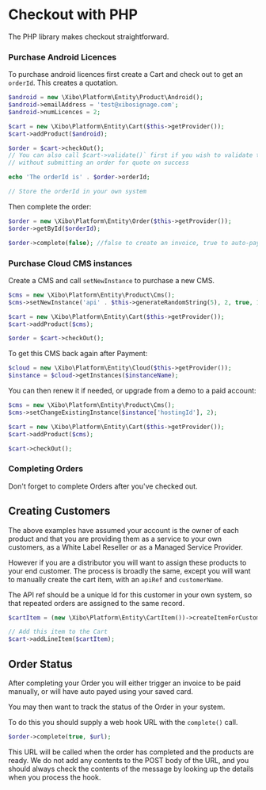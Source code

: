# Checkout with PHP

The PHP library makes checkout straightforward.



### Purchase Android Licences

To purchase android licences first create a Cart and check out to get an `orderId`. This creates a quotation.

```php
$android = new \Xibo\Platform\Entity\Product\Android();
$android->emailAddress = 'test@xibosignage.com';
$android->numLicences = 2;

$cart = new \Xibo\Platform\Entity\Cart($this->getProvider());
$cart->addProduct($android);

$order = $cart->checkOut();
// You can also call $cart->validate()` first if you wish to validate the line items
// without submitting an order for quote on success

echo 'The orderId is' . $order->orderId;

// Store the orderId in your own system
```

Then complete the order:

```php
$order = new \Xibo\Platform\Entity\Order($this->getProvider());
$order->getById($orderId);

$order->complete(false); //false to create an invoice, true to auto-pay using your stored card.
```



### Purchase Cloud CMS instances

Create a CMS and call `setNewInstance` to purchase a new CMS. 

```php
$cms = new \Xibo\Platform\Entity\Product\Cms();
$cms->setNewInstance('api' . $this->generateRandomString(5), 2, true, 1);

$cart = new \Xibo\Platform\Entity\Cart($this->getProvider());
$cart->addProduct($cms);

$order = $cart->checkOut();
```



To get this CMS back again after Payment:

```php
$cloud = new \Xibo\Platform\Entity\Cloud($this->getProvider());
$instance = $cloud->getInstances($instanceName);
```

You can then renew it if needed, or upgrade from a demo to a paid account:

```php
$cms = new \Xibo\Platform\Entity\Product\Cms();
$cms->setChangeExistingInstance($instance['hostingId'], 2);

$cart = new \Xibo\Platform\Entity\Cart($this->getProvider());
$cart->addProduct($cms);

$cart->checkOut();
```



### Completing Orders

Don't forget to complete Orders after you've checked out.



## Creating Customers

The above examples have assumed your account is the owner of each product and that you are providing them as a service to your own customers, as a White Label Reseller or as a Managed Service Provider.

However if you are a distributor you will want to assign these products to your end customer. The process is broadly the same, except you will want to manually create the cart item, with an `apiRef` and `customerName`.

The API ref should be a unique Id for this customer in your own system, so that repeated orders are assigned to the same record.

```php
$cartItem = (new \Xibo\Platform\Entity\CartItem())->createItemForCustomer($android, $apiRef, $customerName);

// Add this item to the Cart
$cart->addLineItem($cartItem);
```



## Order Status

After completing your Order you will either trigger an invoice to be paid manually, or will have auto payed using your saved card.

You may then want to track the status of the Order in your system.

To do this you should supply a web hook URL with the `complete()` call.

```php
$order->complete(true, $url);
```

This URL will be called when the order has completed and the products are ready. We do not add any contents to the POST body of the URL, and you should always check the contents of the message by looking up the details when you process the hook.